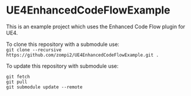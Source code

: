 # UE4EnhancedCodeFlowExample
This is an example project which uses the Enhanced Code Flow plugin for UE4.

To clone this repository with a submodule use:  
`git clone --recursive https://github.com/zompi2/UE4EnhancedCodeFlowExample.git .`

To update this repository with submodule use:
```
git fetch
git pull
git submodule update --remote
```
